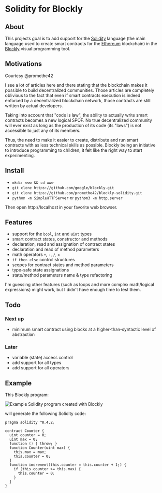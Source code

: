 # Solidity for Blockly

## About

This projects goal is to add support for the [Solidity](https://solidity.readthedocs.io) language (the main language
used to create smart contracts for the [Ethereum](https://www.ethereum.org/) blockchain) in the
[Blockly](https://developers.google.com/blockly/) visual programming tool.

## Motivations

Courtesy @promethe42

I see a lot of articles here and there stating that the blockchain makes it possible to build decentralized
communities. Those articles are completely oblivious to the fact that even if smart contracts execution is indeed
enforced by a decentralized blockchain network, those contracts are still written by actual developers.

Taking into account that "code is law", the ability to actually write smart contracts becomes a new logical SPOF.
No true decentralized community will ever exist as long as the production of its code (its "laws") is not accessible to just any of its members.

Thus, the need to make it easier to create, distribute and run smart contracts with as less technical skills as
possible. Blockly being an initiative to introduce programming to children, it felt like the right way to start
experimenting.

## Install

* `mkdir www && cd www`
* `git clone https://github.com/google/blockly.git`
* `git clone https://github.com/promethe42/blockly-solidity.git`
* `python -m SimpleHTTPServer` or `python3 -m http.server`

Then open http://localhost in your favorite web browser.

## Features

* support for the `bool`, `int` and `uint` types
* smart contract states, constructor and methods
* declaration, read and assignation of contract states
* declaration and read of method parameters
* math operators `+`, `-`, `/`, `x`
* `if then else` control structures
* scopes for contract states and method parameters
* type-safe state assignations
* state/method parameters name & type refactoring

I'm guessing other features (such as loops and more complex math/logical expressions) might work, but
I didn't have enough time to test them.

## Todo

### Next up
* minimum smart contract using blocks at a higher-than-syntactic level of abstraction

### Later
* variable (state) access control
* add support for all types
* add support for all operators

## Example

This Blockly program:

![Example Solidity program created with Blockly](./example.jpg)

will generate the following Solidity code:

```solidity
pragma solidity ^0.4.2;

contract Counter {
  uint counter = 0;
  uint max = 0;
  function () { throw; }
  function Counter(uint max) {
    this.max = max;
    this.counter = 0;
  }
  function increment(this.counter = this.counter + 1;) {
    if (this.counter >= this.max) {
      this.counter = 0;
    }
  }
}
```

